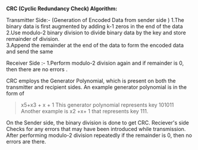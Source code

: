 **CRC (Cyclic Redundancy Check)
 Algorithm:**

Transmitter Side:- (Generation of Encoded Data from sender side )
1.The binary data is first augmented by adding k-1 zeros in the end of the data                           
2.Use modulo-2 binary division to divide binary data by the key and store remainder of division.  
3.Append the remainder at the end of the data to form the encoded data and send the same

Receiver Side :- 
1.Perform modulo-2 division again and if remainder is 0, then there are no errors .

CRC employs the Generator Polynomial, which is present on both the transmitter and recipient sides.
An example generator polynomial is in the form of
> x5+x3 + x + 1
This generator polynomial represents key
> 101011
Another example is
> x2 +x+ 1
that represents key
> 111.

On the Sender side, the binary division is done to get CRC.
Reciever's side Checks for any errors that may have been introduced while transmission.
After performing modulo-2 division repeatedly if the remainder is 0, then no errors are there. 
